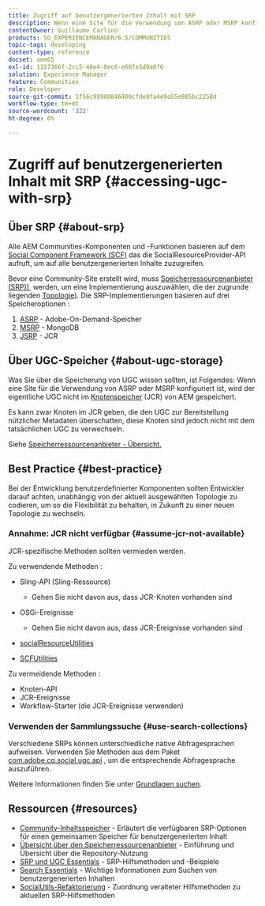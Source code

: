 ```yaml
---
title: Zugriff auf benutzergenerierten Inhalt mit SRP
description: Wenn eine Site für die Verwendung von ASRP oder MSRP konfiguriert ist, wird der eigentliche UGC nicht im Knotenspeicher (JCR) von AEM gespeichert
contentOwner: Guillaume Carlino
products: SG_EXPERIENCEMANAGER/6.5/COMMUNITIES
topic-tags: developing
content-type: reference
docset: aem65
exl-id: 1157366f-2cc5-46e4-8ec6-e66fe5d0a0f6
solution: Experience Manager
feature: Communities
role: Developer
source-git-commit: 1f56c99980846400cfde8fa4e9a55e885bc2258d
workflow-type: tm+mt
source-wordcount: '322'
ht-degree: 0%

---
```


# Zugriff auf benutzergenerierten Inhalt mit SRP {#accessing-ugc-with-srp}

## Über SRP {#about-srp}

Alle AEM Communities-Komponenten und -Funktionen basieren auf dem [Social Component Framework (SCF)](/help/communities/scf.md) das die SocialResourceProvider-API aufruft, um auf alle benutzergenerierten Inhalte zuzugreifen.

Bevor eine Community-Site erstellt wird, muss [Speicherressourcenanbieter (SRP)) &#x200B;](/help/communities/working-with-srp.md) werden, um eine Implementierung auszuwählen, die der zugrunde liegenden [Topologie) &#x200B;](/help/communities/topologies.md). Die SRP-Implementierungen basieren auf drei Speicheroptionen :

1. [ASRP](/help/communities/asrp.md) - Adobe-On-Demand-Speicher
1. [MSRP](/help/communities/msrp.md) - MongoDB
1. [JSRP](/help/communities/jsrp.md) - JCR

## Über UGC-Speicher {#about-ugc-storage}

Was Sie über die Speicherung von UGC wissen sollten, ist Folgendes: Wenn eine Site für die Verwendung von ASRP oder MSRP konfiguriert ist, wird der eigentliche UGC nicht im [Knotenspeicher](/help/sites-deploying/data-store-config.md) (JCR) von AEM gespeichert.

Es kann zwar Knoten im JCR geben, die den UGC zur Bereitstellung nützlicher Metadaten überschatten, diese Knoten sind jedoch nicht mit dem tatsächlichen UGC zu verwechseln.

Siehe [Speicherressourcenanbieter - Übersicht.](/help/communities/srp.md)

## Best Practice {#best-practice}

Bei der Entwicklung benutzerdefinierter Komponenten sollten Entwickler darauf achten, unabhängig von der aktuell ausgewählten Topologie zu codieren, um so die Flexibilität zu behalten, in Zukunft zu einer neuen Topologie zu wechseln.

### Annahme: JCR nicht verfügbar {#assume-jcr-not-available}

JCR-spezifische Methoden sollten vermieden werden.

Zu verwendende Methoden :

* Sling-API (Sling-Ressource)

   * Gehen Sie nicht davon aus, dass JCR-Knoten vorhanden sind

* OSGi-Ereignisse

   * Gehen Sie nicht davon aus, dass JCR-Ereignisse vorhanden sind

* [socialResourceUtilities](/help/communities/socialutils.md#socialresourceutilities-package)
* [SCFUtilities](/help/communities/socialutils.md#scfutilities-package)

Zu vermeidende Methoden :

* Knoten-API
* JCR-Ereignisse
* Workflow-Starter (die JCR-Ereignisse verwenden)

### Verwenden der Sammlungssuche {#use-search-collections}

Verschiedene SRPs können unterschiedliche native Abfragesprachen aufweisen. Verwenden Sie Methoden aus dem Paket [com.adobe.cq.social.ugc.api](https://helpx.adobe.com/experience-manager/6-5/sites/developing/using/reference-materials/javadoc/com/adobe/cq/social/ugc/api/package-summary.html) , um die entsprechende Abfragesprache auszuführen.

Weitere Informationen finden Sie unter [Grundlagen suchen](/help/communities/search-implementation.md).

## Ressourcen {#resources}

* [Community-Inhaltsspeicher](/help/communities/working-with-srp.md) - Erläutert die verfügbaren SRP-Optionen für einen gemeinsamen Speicher für benutzergenerierten Inhalt
* [Übersicht über den Speicherressourcenanbieter](/help/communities/srp.md) - Einführung und Übersicht über die Repository-Nutzung
* [SRP und UGC Essentials](/help/communities/srp-and-ugc.md) - SRP-Hilfsmethoden und -Beispiele
* [Search Essentials](/help/communities/search-implementation.md) - Wichtige Informationen zum Suchen von benutzergenerierten Inhalten
* [SocialUtils-Refaktorierung](/help/communities/socialutils.md) - Zuordnung veralteter Hilfsmethoden zu aktuellen SRP-Hilfsmethoden
